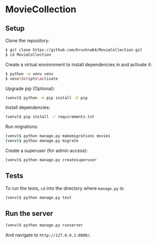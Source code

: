 # MovieCollection

## Setup

Clone the repository:

```sh
$ git clone https://github.com/Krushna64/MovieCollection.git
$ cd MovieCollection
```

Create a virtual environment to install dependencies in and activate it:

```sh
$ python -m venv venv
$ venv\Scripts\activate
```

Upgrade pip (Optional):

```sh
(venv)$ python -m pip install -U pip
```

Install dependencies:

```sh
(venv)$ pip install -r requirements.txt
```

Run migrations:
```sh
(venv)$ python manage.py makemigrations movies
(venv)$ python manage.py migrate
```

Create a superuser (for admin access):
```sh
(venv)$ python manage.py createsuperuser
```

## Tests

To run the tests, `cd` into the directory where `manage.py` is:
```sh
(venv)$ python manage.py test
```

## Run the server

```sh
(venv)$ python manage.py runserver
```

And navigate to `http://127.0.0.1:8000/`.
